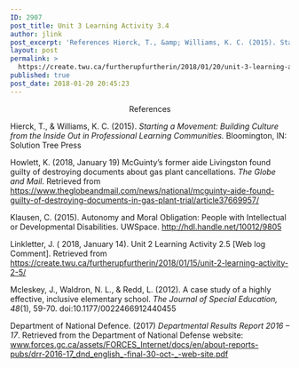 ```yaml
---
ID: 2907
post_title: Unit 3 Learning Activity 3.4
author: jlink
post_excerpt: 'References Hierck, T., &amp; Williams, K. C. (2015). Starting a Movement: Building Culture from the Inside Out in Professional Learning Communities. Bloomington, IN: Solution Tree Press Howlett, K. (2018, January 19) McGuinty&rsquo;s former aide Livingston found guilty of destroying documents about gas plant cancellations. The Globe and Mail. Retrieved from https://www.theglobeandmail.com/news/national/mcguinty-aide-found-guilty-of-destroying-documents-in-gas-plant-trial/article37669957/ Klausen, C. (2015). Autonomy &hellip; <p><a href="https://create.twu.ca/furtherupfurtherin/2018/01/20/unit-3-learning-activity-3-4/">Continue reading<span> "Unit 3 Learning Activity 3.4"</span></a></p>'
layout: post
permalink: >
  https://create.twu.ca/furtherupfurtherin/2018/01/20/unit-3-learning-activity-3-4/
published: true
post_date: 2018-01-20 20:45:23
---
```

<p style="text-align: center">References</p>

Hierck, T., &amp; Williams, K. C. (2015). <em>Starting a Movement: Building Culture from the Inside Out in Professional Learning Communities.</em> Bloomington, IN: Solution Tree Press

Howlett, K. (2018, January 19) McGuinty’s former aide Livingston found guilty of destroying documents about gas plant cancellations. <em>The Globe and Mail</em>. Retrieved from https://www.theglobeandmail.com/news/national/mcguinty-aide-found-guilty-of-destroying-documents-in-gas-plant-trial/article37669957/

Klausen, C. (2015). Autonomy and Moral Obligation: People with Intellectual or Developmental Disabilities. UWSpace. http://hdl.handle.net/10012/9805

Linkletter, J. ( 2018, January 14). Unit 2 Learning Activity 2.5 [Web log Comment]. Retrieved from https://create.twu.ca/furtherupfurtherin/2018/01/15/unit-2-learning-activity-2-5/

Mcleskey, J., Waldron, N. L., &amp; Redd, L. (2012). A case study of a highly effective, inclusive elementary school. <em>The Journal of Special Education, 48</em>(1), 59-70. doi:10.1177/0022466912440455

Department of National Defence. (2017) <em>Departmental Results Report 2016 – 17</em>. Retrieved from the Department of National Defense website: www.forces.gc.ca/assets/FORCES_Internet/docs/en/about-reports-pubs/drr-2016-17_dnd_english_-final-30-oct-_-web-site.pdf
